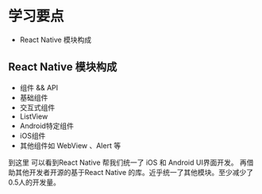 # 学习要点
- React Native 模块构成

## React Native 模块构成
- 组件 && API
- 基础组件
- 交互式组件
- ListView
- Android特定组件
- iOS组件
- 其他组件如 WebView 、Alert 等

到这里 可以看到React Native 帮我们统一了 iOS 和 Android UI界面开发。
再借助其他开发者开源的基于React Native 的库。近乎统一了其他模块。至少减少了0.5人的开发量。



